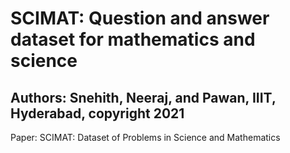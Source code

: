 # SCIMAT: Question and answer dataset for mathematics and science
## Authors: Snehith, Neeraj, and Pawan, IIIT, Hyderabad, copyright 2021
Paper: SCIMAT: Dataset of Problems in Science and Mathematics

